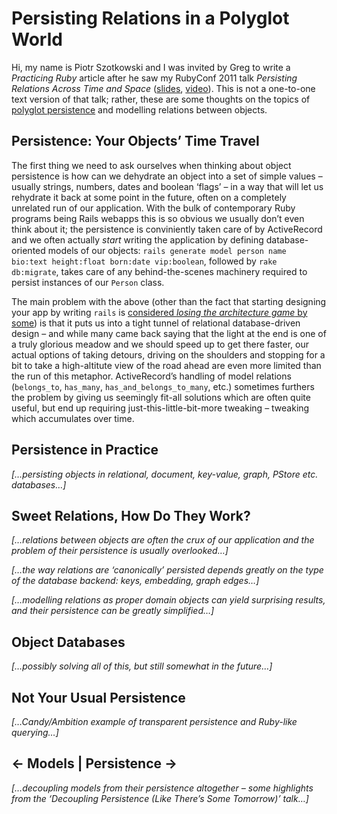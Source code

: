 Persisting Relations in a Polyglot World
========================================

Hi, my name is Piotr Szotkowski and I was invited by Greg to write a
_Practicing Ruby_ article after he saw my RubyConf 2011 talk _Persisting
Relations Across Time and Space_
([slides](http://persistence-rubyconf-2011.heroku.com),
[video](http://confreaks.net/videos/657)). This is not a one-to-one text
version of that talk; rather, these are some thoughts on the topics of
[polyglot
persistence](http://architects.dzone.com/articles/polyglot-persistence-future)
and modelling relations between objects.

Persistence: Your Objects’ Time Travel
--------------------------------------

The first thing we need to ask ourselves when thinking about object persistence
is how can we dehydrate an object into a set of simple values – usually
strings, numbers, dates and boolean ‘flags’ – in a way that will let us
rehydrate it back at some point in the future, often on a completely unrelated
run of our application. With the bulk of contemporary Ruby programs being Rails
webapps this is so obvious we usually don’t even think about it; the
persistence is conviniently taken care of by ActiveRecord and we often actually
_start_ writing the application by defining database-oriented models of our
objects: `rails generate model person name bio:text height:float born:date
vip:boolean`, followed by `rake db:migrate`, takes care of any
behind-the-scenes machinery required to persist instances of our `Person`
class.

The main problem with the above (other than the fact that starting designing
your app by writing `rails` is [considered _losing the architecture game_ by
some](http://confreaks.com/videos/759)) is that it puts us into a tight tunnel
of relational database-driven design – and while many came back saying that the
light at the end is one of a truly glorious meadow and we should speed up to
get there faster, our actual options of taking detours, driving on the
shoulders and stopping for a bit to take a high-altitute view of the road ahead
are even more limited than the run of this metaphor. ActiveRecord’s handling of
model relations (`belongs_to`, `has_many`, `has_and_belongs_to_many`, etc.)
sometimes furthers the problem by giving us seemingly fit-all solutions which
are often quite useful, but end up requiring just-this-little-bit-more tweaking
– tweaking which accumulates over time.

Persistence in Practice
-----------------------

_\[…persisting objects in relational, document, key-value, graph, PStore etc.
databases…\]_

Sweet Relations, How Do They Work?
----------------------------------

_\[…relations between objects are often the crux of our application and the
problem of their persistence is usually overlooked…\]_

_\[…the way relations are ‘canonically’ persisted depends greatly on the type
of the database backend: keys, embedding, graph edges…\]_

_\[…modelling relations as proper domain objects can yield surprising results,
and their persistence can be greatly simplified…\]_

Object Databases
----------------

_\[…possibly solving all of this, but still somewhat in the future…\]_

Not Your Usual Persistence
--------------------------

_\[…Candy/Ambition example of transparent persistence and Ruby-like
querying…\]_

← Models | Persistence →
------------------------

_\[…decoupling models from their persistence altogether – some highlights from
the ‘Decoupling Persistence (Like There’s Some Tomorrow)’ talk…\]_
